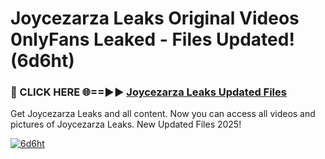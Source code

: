 # Joycezarza Leaks Original Videos 0nlyFans Leaked - Files Updated! (6d6ht)

<h3>🔴 CLICK HERE 🌐==►► <a href="https://tinyurl.com/4seja8ks" rel="nofollow">Joycezarza Leaks Updated Files</a></h3>

Get Joycezarza Leaks and all content. Now you can access all videos and pictures of Joycezarza Leaks. New Updated Files 2025!

[![6d6ht](https://i.imgur.com/EWjZXRe.gif)](https://tinyurl.com/4seja8ks)
